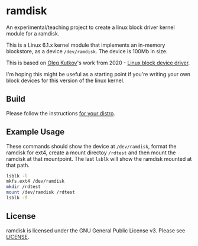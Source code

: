# ramdisk

An experimental/teaching project to create a linux block driver kernel module for a ramdisk.

This is a Linux 6.1.x kernel module that implements an in-memory blockstore, as a device `/dev/ramdisk`. The device is 100Mb in size.

This is based on [Oleg Kutkov](https://olegkutkov.me/)'s work from 2020 - [Linux block device driver](https://olegkutkov.me/2020/02/10/linux-block-device-driver/).

I'm hoping this might be useful as a starting point if you're writing your own block devices for this version of the linux kernel.  

## Build

Please follow the instructions [for your distro](../../tree/main/docs/build_distros.md).

## Example Usage

These commands should show the device at `/dev/ramdisk`, format the ramdisk for ext4, create a mount directoy `/rdtest` and then mount the ramdisk at that mountpoint. The last `lsblk` will show the ramdisk mounted at that path.

```bash
lsblk -l
mkfs.ext4 /dev/ramdisk
mkdir /rdtest
mount /dev/ramdisk /rdtest
lsblk -f
```

## License

ramdisk is licensed under the GNU General Public License v3. Please see [LICENSE](LICENSE).